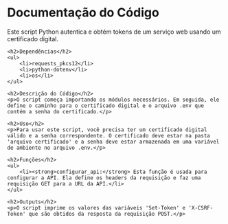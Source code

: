 <!DOCTYPE html>
<html>
<head>
    <title>Documentação do Código</title>
</head>
<body>
    <h1>Documentação do Código</h1>
    <p>Este script Python autentica e obtém tokens de um serviço web usando um certificado digital.</p>

    <h2>Dependências</h2>
    <ul>
        <li>requests_pkcs12</li>
        <li>python-dotenv</li>
        <li>os</li>
    </ul>

    <h2>Descrição do Código</h2>
    <p>O script começa importando os módulos necessários. Em seguida, ele define o caminho para o certificado digital e o arquivo .env que contém a senha do certificado.</p>

    <h2>Uso</h2>
    <p>Para usar este script, você precisa ter um certificado digital válido e a senha correspondente. O certificado deve estar na pasta 'arquivo certificado' e a senha deve estar armazenada em uma variável de ambiente no arquivo .env.</p>

    <h2>Funções</h2>
    <ul>
        <li><strong>configurar_api:</strong> Esta função é usada para configurar a API. Ela define os headers da requisição e faz uma requisição GET para a URL da API.</li>
    </ul>

    <h2>Outputs</h2>
    <p>O script imprime os valores das variáveis 'Set-Token' e 'X-CSRF-Token' que são obtidos da resposta da requisição POST.</p>
</body>
</html>
